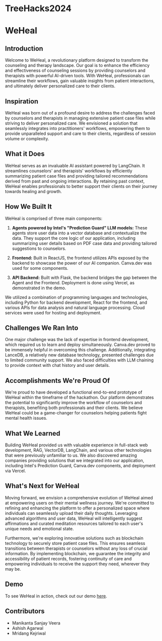 # TreeHacks2024

# WeHeal

## Introduction

Welcome to WeHeal, a revolutionary platform designed to transform the counseling and therapy landscape. Our goal is to enhance the efficiency and effectiveness of counseling sessions by providing counselors and therapists with powerful AI-driven tools. With WeHeal, professionals can streamline their workflows, gain valuable insights from patient interactions, and ultimately deliver personalized care to their clients.

## Inspiration

WeHeal was born out of a profound desire to address the challenges faced by counselors and therapists in managing extensive patient case files while striving to deliver personalized care. We envisioned a solution that seamlessly integrates into practitioners' workflows, empowering them to provide unparalleled support and care to their clients, regardless of session volume or complexity.

## What it Does

WeHeal serves as an invaluable AI assistant powered by LangChain. It streamlines counselors' and therapists' workflows by efficiently summarizing patient case files and providing tailored recommendations derived from past and ongoing interactions. By retaining past context, WeHeal enables professionals to better support their clients on their journey towards healing and growth.

## How We Built It

WeHeal is comprised of three main components:

1. **Agents powered by Intel's "Prediction Guard" LLM models:** These agents store user data into a vector database and contextualize the data. They support the core logic of our application, including summarizing user details based on PDF case data and providing tailored suggestions to counselors.
  
2. **Frontend:** Built in ReactJS, the frontend utilizes APIs exposed by the backend to showcase the power of our AI companion. Canva.dev was used for some components.
  
3. **API Backend:** Built with Flask, the backend bridges the gap between the Agent and the Frontend. Deployment is done using Vercel, as demonstrated in the demo.

We utilized a combination of programming languages and technologies, including Python for backend development, React for the frontend, and various APIs for data analysis and natural language processing. Cloud services were used for hosting and deployment.

## Challenges We Ran Into

One major challenge was the lack of expertise in frontend development, which required us to learn and deploy simultaneously. Canva.dev proved to be immensely helpful in overcoming this challenge. Additionally, integrating LanceDB, a relatively new database technology, presented challenges due to limited community support. We also faced difficulties with LLM chaining to provide context with chat history and user details.

## Accomplishments We're Proud Of

We're proud to have developed a functional end-to-end prototype of WeHeal within the timeframe of the hackathon. Our platform demonstrates the potential to significantly improve the workflow of counselors and therapists, benefiting both professionals and their clients. We believe WeHeal could be a game-changer for counselors helping patients fight mental health issues.

## What We Learned

Building WeHeal provided us with valuable experience in full-stack web development, RAG, VectorDB, LangChain, and various other technologies that were previously unfamiliar to us. We also discovered amazing companies providing solutions that we integrated into our application, including Intel's Prediction Guard, Canva.dev components, and deployment via Vercel.

## What's Next for WeHeal

Moving forward, we envision a comprehensive evolution of WeHeal aimed at empowering users on their mental wellness journey. We're committed to refining and enhancing the platform to offer a personalized space where individuals can seamlessly upload their daily thoughts. Leveraging advanced algorithms and user data, WeHeal will intelligently suggest affirmations and curated meditation resources tailored to each user's unique needs and emotional state.

Furthermore, we're exploring innovative solutions such as blockchain technology to securely store patient case files. This ensures seamless transitions between therapists or counselors without any loss of crucial information. By implementing blockchain, we guarantee the integrity and accessibility of patient records, fostering continuity of care and empowering individuals to receive the support they need, wherever they may be.

## Demo

To see WeHeal in action, check out our demo [here](https://youtu.be/1KA1iihK3-4?si=R3pFc6LXDz4OApKn).

## Contributors

* Manikanta Sanjay Veera
* Ashish Agarwal
* Mridang Kejriwal

